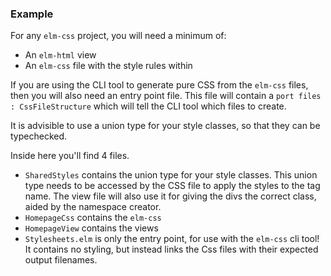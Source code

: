 ### Example

For any `elm-css` project, you will need a minimum of:

- An `elm-html` view
- An `elm-css` file with the style rules within

If you are using the CLI tool to generate pure CSS from the `elm-css` files, then you will also need an entry point file. This file will contain a `port files : CssFileStructure` which will tell the CLI tool which files to create.

It is advisible to use a union type for your style classes, so that they can be typechecked.

Inside here you'll find 4 files.

- `SharedStyles` contains the union type for your style classes. This union type needs to be accessed by the CSS file to apply the styles to the tag name. The view file will also use it for giving the divs the correct class, aided by the namespace creator.
- `HomepageCss` contains the `elm-css`
- `HomepageView` contains the views
- `Stylesheets.elm` is only the entry point, for use with the `elm-css` cli tool! It contains no styling, but instead links the Css files with their expected output filenames.

